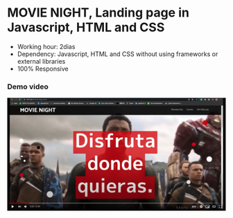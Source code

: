 #  MOVIE NIGHT, Landing page in Javascript, HTML and CSS
- Working hour: 2dias 
- Dependency: Javascript, HTML and CSS without using frameworks or external libraries
- 100% Responsive

### Demo video

[![Video Label](image.png)](https://youtu.be/ub1PQE9ANEo)
